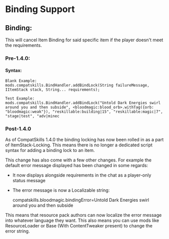 # Binding Support

## Binding:

This will cancel Item Binding for said specific item if the player doesn't meet the requirements.

### Pre-1.4.0:

#### Syntax:

    Blank Example:
    mods.compatskills.BindHandler.addBindLock(String failureMessage, IItemStack stack, String... requirements);
    
    Test Example:
    mods.compatskills.BindHandler.addBindLock("Untold Dark Energies swirl around you and then subside", <bloodmagic:blood_orb>.withTag({orb: "bloodmagic:weak"}), "reskillable:building|15", "reskillable:magic|7", "stage|test", "adv|minec
    

### Post-1.4.0

As of CompatSkills 1.4.0 the binding locking has now been rolled in as a part of ItemStack-Locking. This means there is no longer a dedicated script syntax for adding a binding lock to an item.

This change has also come with a few other changes. For example the default error message displayed has been changed in some regards:

- It now displays alongside requirements in the chat as a player-only status message
- The error message is now a Localizable string: 

    compatskills.bloodmagic.bindingError=Untold Dark Energies swirl around you and then subside
    

This means that resource pack authors can now localize the error message into whatever language they want. This also means you can use mods like ResourceLoader or Base (With ContentTweaker present) to change the error string.